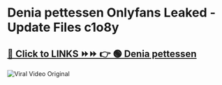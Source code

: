 
 # Denia pettessen Onlyfans Leaked - Update Files c1o8y

## <h2><a href="https://clipsfans.com/Denia_pettessen&ref=git">🔗 Click to LINKS ⏩⏩ 👉 🟢 Denia pettessen </a></h2>

<a href="https://clipsfans.com/Denia_pettessen&ref=git" rel="nofollow" data-target="animated-image.originalLink"><img src="https://i.ibb.co.com/xMMVF88/686577567.gif" alt="Viral Video Original" style="max-width: 100%; display: inline-block;" data-target="animated-image.originalImage"></a>

